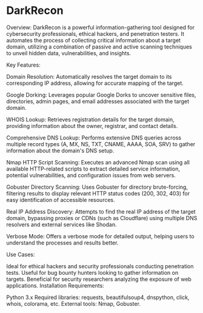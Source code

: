 # DarkRecon
Overview: DarkRecon is a powerful information-gathering tool designed for cybersecurity professionals, ethical hackers, and penetration testers. It automates the process of collecting critical information about a target domain, utilizing a combination of passive and active scanning techniques to unveil hidden data, vulnerabilities, and insights.

Key Features:

Domain Resolution: Automatically resolves the target domain to its corresponding IP address, allowing for accurate mapping of the target.

Google Dorking: Leverages popular Google Dorks to uncover sensitive files, directories, admin pages, and email addresses associated with the target domain.

WHOIS Lookup: Retrieves registration details for the target domain, providing information about the owner, registrar, and contact details.

Comprehensive DNS Lookup: Performs extensive DNS queries across multiple record types (A, MX, NS, TXT, CNAME, AAAA, SOA, SRV) to gather information about the domain's DNS setup.

Nmap HTTP Script Scanning: Executes an advanced Nmap scan using all available HTTP-related scripts to extract detailed service information, potential vulnerabilities, and configuration issues from web servers.

Gobuster Directory Scanning: Uses Gobuster for directory brute-forcing, filtering results to display relevant HTTP status codes (200, 302, 403) for easy identification of accessible resources.

Real IP Address Discovery: Attempts to find the real IP address of the target domain, bypassing proxies or CDNs (such as Cloudflare) using multiple DNS resolvers and external services like Shodan.

Verbose Mode: Offers a verbose mode for detailed output, helping users to understand the processes and results better.

Use Cases:

Ideal for ethical hackers and security professionals conducting penetration tests.
Useful for bug bounty hunters looking to gather information on targets.
Beneficial for security researchers analyzing the exposure of web applications.
Installation Requirements:

Python 3.x
Required libraries: requests, beautifulsoup4, dnspython, click, whois, colorama, etc.
External tools: Nmap, Gobuster.
